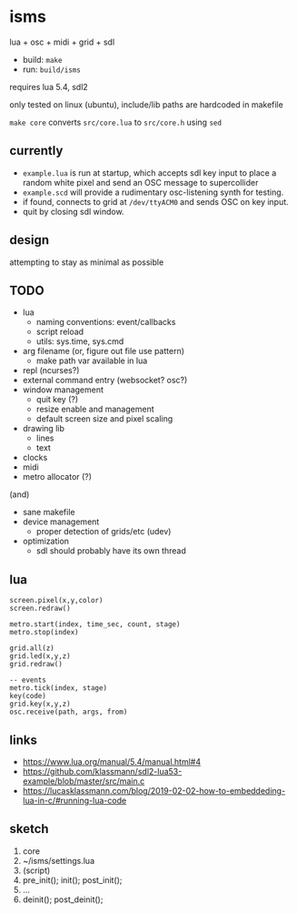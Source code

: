 # isms

lua + osc + midi + grid + sdl

- build: `make`
- run: `build/isms`

requires lua 5.4, sdl2

only tested on linux (ubuntu), include/lib paths are hardcoded in makefile

`make core` converts `src/core.lua` to `src/core.h` using `sed`

## currently

- `example.lua` is run at startup, which accepts sdl key input to place a random white pixel and send an OSC message to supercollider
- `example.scd` will provide a rudimentary osc-listening synth for testing.
- if found, connects to grid at `/dev/ttyACM0` and sends OSC on key input.
- quit by closing sdl window.

## design

attempting to stay as minimal as possible


## TODO

- lua
  - naming conventions: event/callbacks
  - script reload
  - utils: sys.time, sys.cmd
- arg filename (or, figure out file use pattern)
  - make path var available in lua
- repl (ncurses?)
- external command entry (websocket? osc?)
- window management
  - quit key (?)
  - resize enable and management
  - default screen size and pixel scaling
- drawing lib
  - lines
  - text
- clocks
- midi
- metro allocator (?)

(and)

- sane makefile
- device management
  - proper detection of grids/etc (udev)
- optimization
  - sdl should probably have its own thread


## lua

```
screen.pixel(x,y,color)
screen.redraw()

metro.start(index, time_sec, count, stage)
metro.stop(index)

grid.all(z)
grid.led(x,y,z)
grid.redraw()

-- events
metro.tick(index, stage)
key(code)
grid.key(x,y,z)
osc.receive(path, args, from)
```


## links

- https://www.lua.org/manual/5.4/manual.html#4
- https://github.com/klassmann/sdl2-lua53-example/blob/master/src/main.c
- https://lucasklassmann.com/blog/2019-02-02-how-to-embeddeding-lua-in-c/#running-lua-code


## sketch

1. core
2. ~/isms/settings.lua
3. (script)
4. pre_init(); init(); post_init();
5. ...
6. deinit(); post_deinit();
